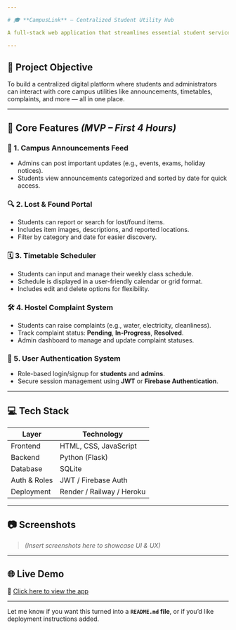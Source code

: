 ```yaml
---

# 🎓 **CampusLink** – Centralized Student Utility Hub

A full-stack web application that streamlines essential student services across a college campus, enhancing communication, accessibility, and daily productivity for both students and administrators.

---
```


## 🎯 **Project Objective**

To build a centralized digital platform where students and administrators can interact with core campus utilities like announcements, timetables, complaints, and more — all in one place.

---

## 🚀 **Core Features** *(MVP – First 4 Hours)*

### 📢 1. Campus Announcements Feed

* Admins can post important updates (e.g., events, exams, holiday notices).
* Students view announcements categorized and sorted by date for quick access.

### 🔍 2. Lost & Found Portal

* Students can report or search for lost/found items.
* Includes item images, descriptions, and reported locations.
* Filter by category and date for easier discovery.

### 🗓️ 3. Timetable Scheduler

* Students can input and manage their weekly class schedule.
* Schedule is displayed in a user-friendly calendar or grid format.
* Includes edit and delete options for flexibility.

### 🛠️ 4. Hostel Complaint System

* Students can raise complaints (e.g., water, electricity, cleanliness).
* Track complaint status: **Pending**, **In-Progress**, **Resolved**.
* Admin dashboard to manage and update complaint statuses.

### 🔐 5. User Authentication System

* Role-based login/signup for **students** and **admins**.
* Secure session management using **JWT** or **Firebase Authentication**.

---

## 💻 **Tech Stack**

| Layer        | Technology                |
| ------------ | ------------------------- |
| Frontend     | HTML, CSS, JavaScript     |
| Backend      | Python (Flask)            |
| Database     | SQLite                    |
| Auth & Roles | JWT / Firebase Auth       |
| Deployment   | Render / Railway / Heroku |

---

## 📷 **Screenshots**

> *(Insert screenshots here to showcase UI & UX)*

---

## 🌐 **Live Demo**

🔗 [Click here to view the app](http://127.0.0.1:5000/)

---

Let me know if you want this turned into a **`README.md` file**, or if you’d like deployment instructions added.

